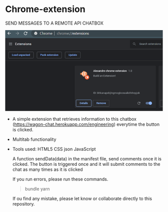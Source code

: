 # Chrome-extension


SEND MESSAGES TO A REMOTE API CHATBOX

![](images/extension.PNG)

- A simple extension that retrieves information to this chatbox (https://wagon-chat.herokuapp.com/engineering) everytime the button is clicked.
- Multitab functionality
- Tools used:
  HTML5
  CSS
  json
  JavaScript
  

  A function sendData(data) in the manifest file, send comments once it is clicked. 
  The button is triggered once and it will submit comments to the chat as many times as it is clicked
  
  
  If you run errors, please run these commands.
  > bundle
  > yarn
  
  
  
  If ou find any mistake, please let know or collaborate directly to this repository.
